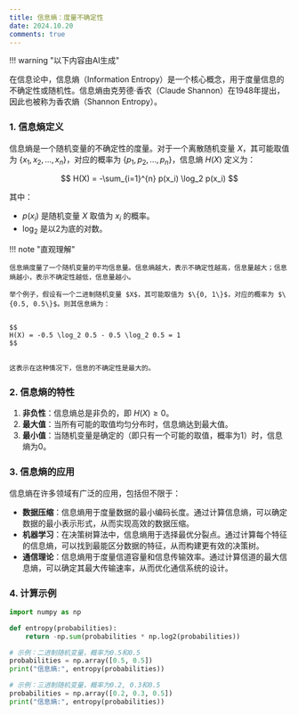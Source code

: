 ```yaml
---
title: 信息熵：度量不确定性
date: 2024.10.20
comments: true
---
```


!!! warning "以下内容由AI生成"

在信息论中，信息熵（Information Entropy）是一个核心概念，用于度量信息的不确定性或随机性。信息熵由克劳德·香农（Claude Shannon）在1948年提出，因此也被称为香农熵（Shannon Entropy）。

### 1. 信息熵定义

信息熵是一个随机变量的不确定性的度量。对于一个离散随机变量 $X$，其可能取值为 $\{x_1, x_2, \ldots, x_n\}$，对应的概率为 $\{p_1, p_2, \ldots, p_n\}$，信息熵 $H(X)$ 定义为：


$$
H(X) = -\sum_{i=1}^{n} p(x_i) \log_2 p(x_i)
$$


其中：

- $p(x_i)$ 是随机变量 $X$ 取值为 $x_i$ 的概率。
- $\log_2$ 是以2为底的对数。

!!! note "直观理解"

    信息熵度量了一个随机变量的平均信息量。信息熵越大，表示不确定性越高，信息量越大；信息熵越小，表示不确定性越低，信息量越小。
    
    举个例子，假设有一个二进制随机变量 $X$，其可能取值为 $\{0, 1\}$，对应的概率为 $\{0.5, 0.5\}$。则其信息熵为：
    
    
    $$
    H(X) = -0.5 \log_2 0.5 - 0.5 \log_2 0.5 = 1
    $$
    
    
    这表示在这种情况下，信息的不确定性是最大的。

### 2. 信息熵的特性

1. **非负性**：信息熵总是非负的，即 $H(X) \geq 0$。
2. **最大值**：当所有可能的取值均匀分布时，信息熵达到最大值。
3. **最小值**：当随机变量是确定的（即只有一个可能的取值，概率为1）时，信息熵为0。

### 3. 信息熵的应用

信息熵在许多领域有广泛的应用，包括但不限于：

- **数据压缩**：信息熵用于度量数据的最小编码长度。通过计算信息熵，可以确定数据的最小表示形式，从而实现高效的数据压缩。
- **机器学习**：在决策树算法中，信息熵用于选择最优分裂点。通过计算每个特征的信息熵，可以找到最能区分数据的特征，从而构建更有效的决策树。
- **通信理论**：信息熵用于度量信道容量和信息传输效率。通过计算信道的最大信息熵，可以确定其最大传输速率，从而优化通信系统的设计。

### 4. 计算示例

```python
import numpy as np

def entropy(probabilities):
    return -np.sum(probabilities * np.log2(probabilities))

# 示例：二进制随机变量，概率为0.5和0.5
probabilities = np.array([0.5, 0.5])
print("信息熵:", entropy(probabilities))

# 示例：三进制随机变量，概率为0.2, 0.3和0.5
probabilities = np.array([0.2, 0.3, 0.5])
print("信息熵:", entropy(probabilities))
```
